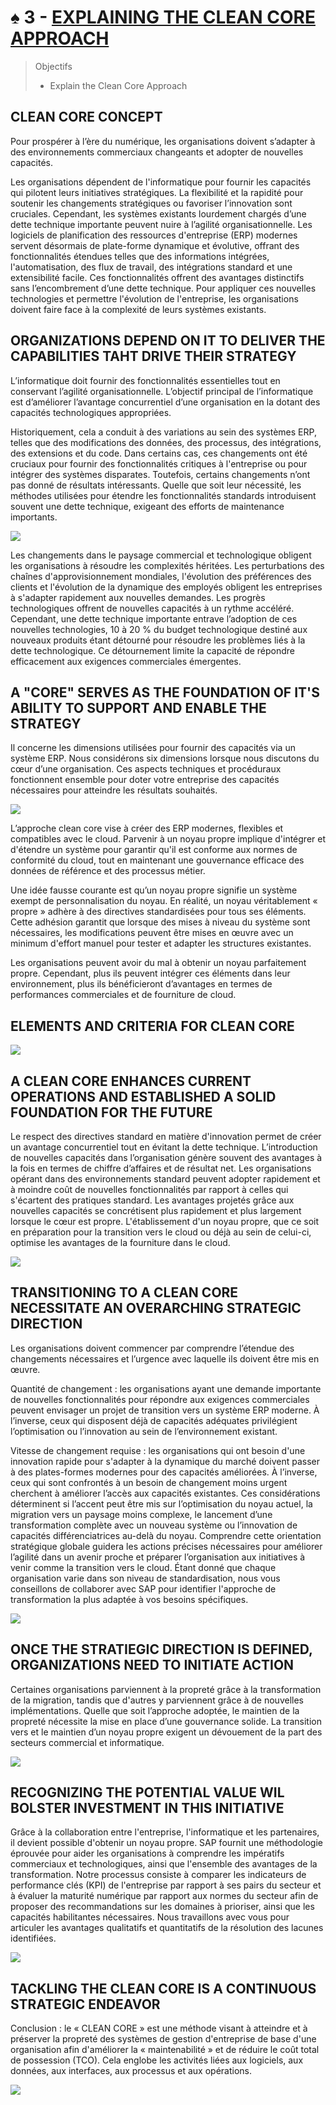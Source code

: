 # ♠ 3 - [EXPLAINING THE CLEAN CORE APPROACH](https://learning.sap.com/learning-journeys/developing-with-sap-integration-suite/explaining-the-clean-core-approach)

> Objectifs
>
> - Explain the Clean Core Approach

## CLEAN CORE CONCEPT

Pour prospérer à l’ère du numérique, les organisations doivent s’adapter à des environnements commerciaux changeants et adopter de nouvelles capacités.

Les organisations dépendent de l'informatique pour fournir les capacités qui pilotent leurs initiatives stratégiques. La flexibilité et la rapidité pour soutenir les changements stratégiques ou favoriser l’innovation sont cruciales. Cependant, les systèmes existants lourdement chargés d’une dette technique importante peuvent nuire à l’agilité organisationnelle. Les logiciels de planification des ressources d'entreprise (ERP) modernes servent désormais de plate-forme dynamique et évolutive, offrant des fonctionnalités étendues telles que des informations intégrées, l'automatisation, des flux de travail, des intégrations standard et une extensibilité facile. Ces fonctionnalités offrent des avantages distinctifs sans l’encombrement d’une dette technique. Pour appliquer ces nouvelles technologies et permettre l'évolution de l'entreprise, les organisations doivent faire face à la complexité de leurs systèmes existants.

## ORGANIZATIONS DEPEND ON IT TO DELIVER THE CAPABILITIES TAHT DRIVE THEIR STRATEGY

L’informatique doit fournir des fonctionnalités essentielles tout en conservant l’agilité organisationnelle. L’objectif principal de l’informatique est d’améliorer l’avantage concurrentiel d’une organisation en la dotant des capacités technologiques appropriées.

Historiquement, cela a conduit à des variations au sein des systèmes ERP, telles que des modifications des données, des processus, des intégrations, des extensions et du code. Dans certains cas, ces changements ont été cruciaux pour fournir des fonctionnalités critiques à l'entreprise ou pour intégrer des systèmes disparates. Toutefois, certains changements n’ont pas donné de résultats intéressants. Quelle que soit leur nécessité, les méthodes utilisées pour étendre les fonctionnalités standards introduisent souvent une dette technique, exigeant des efforts de maintenance importants.

![](./RESSOURCES/changes_cleancore.png)

Les changements dans le paysage commercial et technologique obligent les organisations à résoudre les complexités héritées. Les perturbations des chaînes d'approvisionnement mondiales, l'évolution des préférences des clients et l'évolution de la dynamique des employés obligent les entreprises à s'adapter rapidement aux nouvelles demandes. Les progrès technologiques offrent de nouvelles capacités à un rythme accéléré. Cependant, une dette technique importante entrave l’adoption de ces nouvelles technologies, 10 à 20 % du budget technologique destiné aux nouveaux produits étant détourné pour résoudre les problèmes liés à la dette technologique. Ce détournement limite la capacité de répondre efficacement aux exigences commerciales émergentes.

## A "CORE" SERVES AS THE FOUNDATION OF IT'S ABILITY TO SUPPORT AND ENABLE THE STRATEGY

Il concerne les dimensions utilisées pour fournir des capacités via un système ERP. Nous considérons six dimensions lorsque nous discutons du cœur d’une organisation. Ces aspects techniques et procéduraux fonctionnent ensemble pour doter votre entreprise des capacités nécessaires pour atteindre les résultats souhaités.

![](./RESSOURCES/illustrive_model_cleancore.png)

L’approche clean core vise à créer des ERP modernes, flexibles et compatibles avec le cloud. Parvenir à un noyau propre implique d'intégrer et d'étendre un système pour garantir qu'il est conforme aux normes de conformité du cloud, tout en maintenant une gouvernance efficace des données de référence et des processus métier.

Une idée fausse courante est qu’un noyau propre signifie un système exempt de personnalisation du noyau. En réalité, un noyau véritablement « propre » adhère à des directives standardisées pour tous ses éléments. Cette adhésion garantit que lorsque des mises à niveau du système sont nécessaires, les modifications peuvent être mises en œuvre avec un minimum d'effort manuel pour tester et adapter les structures existantes.

Les organisations peuvent avoir du mal à obtenir un noyau parfaitement propre. Cependant, plus ils peuvent intégrer ces éléments dans leur environnement, plus ils bénéficieront d’avantages en termes de performances commerciales et de fourniture de cloud.

## ELEMENTS AND CRITERIA FOR CLEAN CORE

![](./RESSOURCES/elements_of_the_clencore.png)

## A CLEAN CORE ENHANCES CURRENT OPERATIONS AND ESTABLISHED A SOLID FOUNDATION FOR THE FUTURE

Le respect des directives standard en matière d'innovation permet de créer un avantage concurrentiel tout en évitant la dette technique. L’introduction de nouvelles capacités dans l’organisation génère souvent des avantages à la fois en termes de chiffre d’affaires et de résultat net. Les organisations opérant dans des environnements standard peuvent adopter rapidement et à moindre coût de nouvelles fonctionnalités par rapport à celles qui s'écartent des pratiques standard. Les avantages projetés grâce aux nouvelles capacités se concrétisent plus rapidement et plus largement lorsque le cœur est propre. L'établissement d'un noyau propre, que ce soit en préparation pour la transition vers le cloud ou déjà au sein de celui-ci, optimise les avantages de la fourniture dans le cloud.

![](./RESSOURCES/cleancore_timechart.png)

## TRANSITIONING TO A CLEAN CORE NECESSITATE AN OVERARCHING STRATEGIC DIRECTION

Les organisations doivent commencer par comprendre l’étendue des changements nécessaires et l’urgence avec laquelle ils doivent être mis en œuvre.

Quantité de changement : les organisations ayant une demande importante de nouvelles fonctionnalités pour répondre aux exigences commerciales peuvent envisager un projet de transition vers un système ERP moderne. À l’inverse, ceux qui disposent déjà de capacités adéquates privilégient l’optimisation ou l’innovation au sein de l’environnement existant.

Vitesse de changement requise : les organisations qui ont besoin d'une innovation rapide pour s'adapter à la dynamique du marché doivent passer à des plates-formes modernes pour des capacités améliorées. À l’inverse, ceux qui sont confrontés à un besoin de changement moins urgent cherchent à améliorer l’accès aux capacités existantes. Ces considérations déterminent si l’accent peut être mis sur l’optimisation du noyau actuel, la migration vers un paysage moins complexe, le lancement d’une transformation complète avec un nouveau système ou l’innovation de capacités différenciatrices au-delà du noyau. Comprendre cette orientation stratégique globale guidera les actions précises nécessaires pour améliorer l’agilité dans un avenir proche et préparer l’organisation aux initiatives à venir comme la transition vers le cloud. Étant donné que chaque organisation varie dans son niveau de standardisation, nous vous conseillons de collaborer avec SAP pour identifier l'approche de transformation la plus adaptée à vos besoins spécifiques.

![](./RESSOURCES/cleancore_intersectionchart.png)

## ONCE THE STRATIEGIC DIRECTION IS DEFINED, ORGANIZATIONS NEED TO INITIATE ACTION

Certaines organisations parviennent à la propreté grâce à la transformation de la migration, tandis que d'autres y parviennent grâce à de nouvelles implémentations. Quelle que soit l’approche adoptée, le maintien de la propreté nécessite la mise en place d’une gouvernance solide. La transition vers et le maintien d’un noyau propre exigent un dévouement de la part des secteurs commercial et informatique.

![](./RESSOURCES/cleancore_strategy.png)

## RECOGNIZING THE POTENTIAL VALUE WIL BOLSTER INVESTMENT IN THIS INITIATIVE

Grâce à la collaboration entre l'entreprise, l'informatique et les partenaires, il devient possible d'obtenir un noyau propre. SAP fournit une méthodologie éprouvée pour aider les organisations à comprendre les impératifs commerciaux et technologiques, ainsi que l'ensemble des avantages de la transformation. Notre processus consiste à comparer les indicateurs de performance clés (KPI) de l'entreprise par rapport à ses pairs du secteur et à évaluer la maturité numérique par rapport aux normes du secteur afin de proposer des recommandations sur les domaines à prioriser, ainsi que les capacités habilitantes nécessaires. Nous travaillons avec vous pour articuler les avantages qualitatifs et quantitatifs de la résolution des lacunes identifiées.

![](./RESSOURCES/cleancore_potential.png)

## TACKLING THE CLEAN CORE IS A CONTINUOUS STRATEGIC ENDEAVOR

Conclusion : le « CLEAN CORE » est une méthode visant à atteindre et à préserver la propreté des systèmes de gestion d'entreprise de base d'une organisation afin d'améliorer la « maintenabilité » et de réduire le coût total de possession (TCO). Cela englobe les activités liées aux logiciels, aux données, aux interfaces, aux processus et aux opérations.

![](./RESSOURCES/cleancore_conclusion.png)
